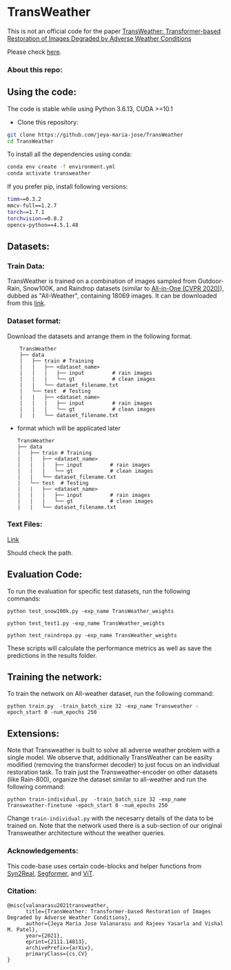 # TransWeather

 <a href="https://arxiv.org/abs/2111.14813"> </a> 

This is not an official code for the paper [TransWeather: Transformer-based Restoration of Images Degraded by Adverse Weather Conditions](https://arxiv.org/abs/2111.14813)

Please check [here](https://github.com/jeya-maria-jose/TransWeather).

### About this repo:



## Using the code:

The code is stable while using Python 3.6.13, CUDA >=10.1

- Clone this repository:
```bash
git clone https://github.com/jeya-maria-jose/TransWeather
cd TransWeather
```

To install all the dependencies using conda:

```bash
conda env create -f environment.yml
conda activate transweather
```

If you prefer pip, install following versions:

```bash
timm==0.3.2
mmcv-full==1.2.7
torch==1.7.1
torchvision==0.8.2
opencv-python==4.5.1.48
```


## Datasets:

### Train Data:

TransWeather is trained on a combination of images sampled from Outdoor-Rain, Snow100K, and Raindrop datasets (similar to [All-in-One (CVPR 2020)](https://openaccess.thecvf.com/content_CVPR_2020/papers/Li_All_in_One_Bad_Weather_Removal_Using_Architectural_Search_CVPR_2020_paper.pdf)), dubbed as "All-Weather", containing 18069 images. It can be downloaded from this [link](https://drive.google.com/file/d/1tfeBnjZX1wIhIFPl6HOzzOKOyo0GdGHl/view?usp=sharing).


### Dataset format:

Download the datasets and arrange them in the following format.

```
    TransWeather
    ├── data 
    |   ├── train # Training  
    |   |   ├── <dataset_name>   
    |   |   |   ├── input         # rain images 
    |   |   |   └── gt            # clean images
    |   |   └── dataset_filename.txt
    |   └── test  # Testing         
    |   |   ├── <dataset_name>          
    |   |   |   ├── input         # rain images 
    |   |   |   └── gt            # clean images
    |   |   └── dataset_filename.txt
```
- format which will be applicated later
 
    ```
    TransWeather
    ├── data 
    |   ├── train # Training  
    |   |   ├── <dataset_name>   
    |   |   |   ├── input         # rain images 
    |   |   |   └── gt            # clean images
    |   |   └── dataset_filename.txt
    |   └── test  # Testing         
    |   |   ├── <dataset_name>          
    |   |   |   ├── input         # rain images 
    |   |   |   └── gt            # clean images
    |   |   └── dataset_filename.txt
	```


### Text Files:

[Link](https://drive.google.com/file/d/1UsazX-P3sPcDGw3kxkyFWqUyNfhYN_AM/view?usp=sharing)

Should check the path.

## Evaluation Code:


To run the evaluation for specific test datasets, run the following commands:

```   
python test_snow100k.py -exp_name TransWeather_weights
```

```   
python test_test1.py -exp_name TransWeather_weights
```

```   
python test_raindropa.py -exp_name TransWeather_weights
```

These scripts will calculate the performance metrics as well as save the predictions in the results folder.


## Training the network:

To train the network on All-weather dataset, run the following command:

```
python train.py  -train_batch_size 32 -exp_name Transweather -epoch_start 0 -num_epochs 250
```

## Extensions:

Note that Transweather is built to solve all adverse weather problem with a single model. We observe that, additionally TransWeather can be easilty modified (removing the transformer decoder) to just focus on an individual restoration task. To train just the Transweather-encoder on other datasets (like Rain-800), organize the dataset similar to all-weather and run the following command: 

```
python train-individual.py  -train_batch_size 32 -exp_name Transweather-finetune -epoch_start 0 -num_epochs 250
```

Change ```train-individual.py``` with the necesarry details of the data to be trained on. Note that the network used there is a sub-section of our original Transweather architecture without the weather queries.

### Acknowledgements:

This code-base uses certain code-blocks and helper functions from [Syn2Real](https://github.com/rajeevyasarla/Syn2Real), [Segformer](https://github.com/NVlabs/SegFormer), and [ViT](https://github.com/lucidrains/vit-pytorch).

### Citation:

```
@misc{valanarasu2021transweather,
      title={TransWeather: Transformer-based Restoration of Images Degraded by Adverse Weather Conditions}, 
      author={Jeya Maria Jose Valanarasu and Rajeev Yasarla and Vishal M. Patel},
      year={2021},
      eprint={2111.14813},
      archivePrefix={arXiv},
      primaryClass={cs.CV}
}
```
